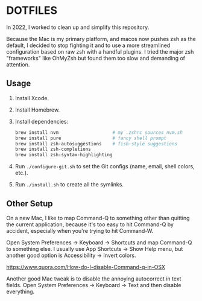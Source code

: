 DOTFILES
========

In 2022, I worked to clean up and simplify this repository.

Because the Mac is my primary platform, and macos now pushes zsh as the
default, I decided to stop fighting it and to use a more streamlined
configuration based on raw zsh with a handful plugins. I tried the major zsh
"frameworks" like OhMyZsh but found them too slow and demanding of attention.


Usage
-----

1. Install Xcode.

1. Install Homebrew.

1. Install dependencies:

    ```sh
    brew install nvm                    # my .zshrc sources nvm.sh
    brew install pure                   # fancy shell prompt
    brew install zsh-autosuggestions    # fish-style suggestions
    brew install zsh-completions
    brew install zsh-syntax-highlighting
    ```

1. Run `./configure-git.sh` to set the Git configs (name, email, shell colors, etc.).

1. Run `./install.sh` to create all the symlinks.

Other Setup
-----------

On a new Mac, I like to map Command-Q to something other than quitting the
current application, because it's too easy to hit Command-Q by accident,
especially when you're trying to hit Command-W.

Open System Preferences -> Keyboard -> Shortcuts and map Command-Q to
something else. I usually use App Shortcuts -> Show Help menu, but another
good option is Accessibility -> Invert colors.

https://www.quora.com/How-do-I-disable-Command-q-in-OSX

Another good Mac tweak is to disable the annoying autocorrect in text fields.
Open System Preferences -> Keyboard -> Text and then disable everything.
